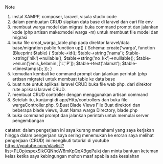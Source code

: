 Note
1. instal XAMPP, composer, laravel, visula studio code
2. dalam pembuatan CRUD siapkan data base di laravel dan cari file env
3. membuat warga model dan migrasi buka command prompt dan jalankan kode (php artisan make:model warga -m) untuk membuat file model dan migrasi
4. buka file creat_warga_table.php pada direktor laravel/data base/migration
 public function up()
    {
        Schema::create('warga', function (Blueprint $table) {
            $table->id();
            $table->string('nama');
            $table->string('nik')->nullable();
            $table->string('no_kk')->nulllable();
            $table->enum('jenis_kelamin',['L','P']);
            $table->text('alamat');
            $table->timestamps();
        });
    }
5. kemudian kembali ke command prompt dan jalankan perintah (php artisan migrate) untuk membuat table ke data base
6. buat rute untuk aplikasi laravel CRUD buka file web php. dari direktor rute aplikasi laravel CRUD.
7. membuat CRUD controller dengan menggunakan artisan command
8. Setelah itu, kunjungi di app/Http/controllers dan buka file wargaController.php.
9.Buat Blade Views File Buat direktori dan beberapa blade views, Buat Nama warga Directory, blade.php
10. buka command prompt dan jalankan perintah untuk memulai server pengembangan

catatan: dalam pengerjaan ini saya kurang memahami yang saya kerjakan hingga dalam pengerjaan saya sering menemukan ke eroran
saya melihat pengerjaan (CRUD) ini mengikuti tutorial di youtube https://youtube.com/playlist?list=PLOpjxspexSIkCQNhoW8mKpQqXBgqPalxj 
dan minta bantuan keteman kelas ketika saya kebingungan mohon maaf apabila ada kesalahan
